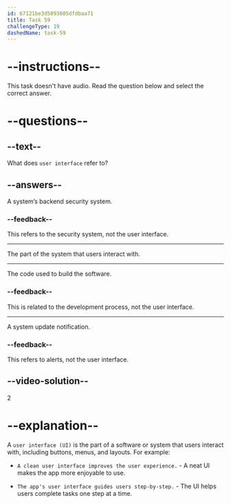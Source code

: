 ```yaml
---
id: 67121be3d5093805dfdbaa71
title: Task 59
challengeType: 19
dashedName: task-59
---
```


# --instructions--

This task doesn't have audio. Read the question below and select the correct answer.

# --questions--

## --text--

What does `user interface` refer to?

## --answers--

A system’s backend security system.

### --feedback--

This refers to the security system, not the user interface.

---

The part of the system that users interact with.

---

The code used to build the software.

### --feedback--

This is related to the development process, not the user interface.

---

A system update notification.

### --feedback--

This refers to alerts, not the user interface.

## --video-solution--

2

# --explanation--

A `user interface (UI)` is the part of a software or system that users interact with, including buttons, menus, and layouts. For example:

- `A clean user interface improves the user experience.` - A neat UI makes the app more enjoyable to use.

- `The app's user interface guides users step-by-step.` - The UI helps users complete tasks one step at a time.
